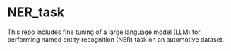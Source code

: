# NER_task
This repo includes fine tuning of a large language model (LLM) for performing named entity recognition (NER) task on an automotive dataset.
